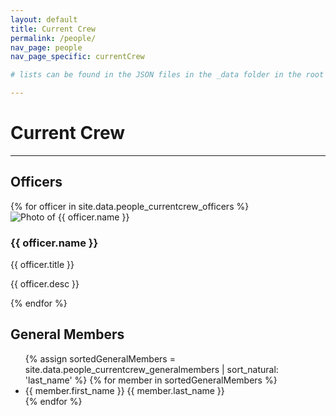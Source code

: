 ```yaml
---
layout: default
title: Current Crew
permalink: /people/
nav_page: people
nav_page_specific: currentCrew

# lists can be found in the JSON files in the _data folder in the root of the repo

---
```


<h1 class="text-center pt-3"> Current Crew </h1>

<hr class="bg-primary"/>

## Officers

<div class="row row-cols-1 row-cols-lg-2 g-4 mb-3">
  {% for officer in site.data.people_currentcrew_officers %}<div class="col">
    <div class="card h-100 rounded border-primary border-1 bg-light">
      <div class="row g-0">
        <div class="col-sm-4">
          <img src="{{ officer.img | prepend: '/assets/img/officers/' | realtive_url }}" alt="Photo of {{ officer.name }}" class="img-fluid rounded">
        </div>
        <div class="col-sm-8">
          <div class="card-body">
            <h3 class="card-title user-select-none">{{ officer.name }}</h3>
            <p class="card-text"><span class="text-muted">{{ officer.title }}</span></p>
            <p class="card-text">{{ officer.desc }}</p>
          </div>
        </div>
      </div>
    </div>
  </div>
  {% endfor %}
</div>

## General Members

<ul class="align-items-start align-content-center custom-list-columns-4 list-unstyled">
  {% assign sortedGeneralMembers = site.data.people_currentcrew_generalmembers | sort_natural: 'last_name' %}
  {% for member in sortedGeneralMembers %}<li class="border-start border-secondary mb-1 ps-1 user-select-none">{{ member.first_name }} {{ member.last_name }}</li>{% endfor %}
</ul>

